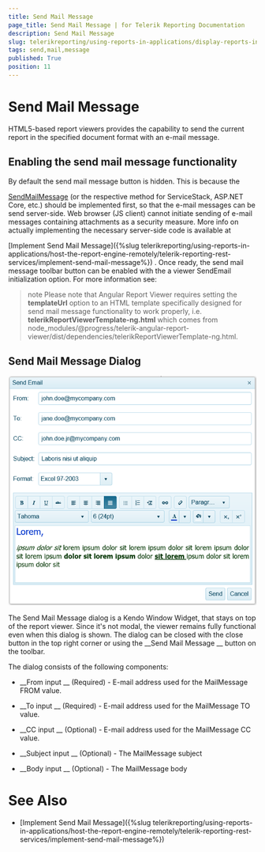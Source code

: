 ```yaml
---
title: Send Mail Message
page_title: Send Mail Message | for Telerik Reporting Documentation
description: Send Mail Message
slug: telerikreporting/using-reports-in-applications/display-reports-in-applications/web-application/send-mail-message
tags: send,mail,message
published: True
position: 11
---
```


# Send Mail Message



HTML5-based report viewers provides the capability to send the current report 
        in the specified document format with an e-mail message.
      


## Enabling the send mail message functionality

By default the send mail message button is hidden.
          This is because the 
          
[SendMailMessage](/reporting/api/Telerik.Reporting.Services.WebApi.ReportsControllerBase#Telerik_Reporting_Services_WebApi_ReportsControllerBase_SendMailMessage)
          (or the respective method for ServiceStack, ASP.NET Core, etc.) should be implemented
          first, so that the e-mail messages can be send server-side. Web browser (JS client) cannot
          initiate sending of e-mail messages containing attachments as a security measure.
          More info on actually implementing the necessary server-side code is available at
          
[Implement Send Mail Message]({%slug telerikreporting/using-reports-in-applications/host-the-report-engine-remotely/telerik-reporting-rest-services/implement-send-mail-message%})
.
          Once ready, the send mail message toolbar button can be enabled with 
          the a viewer SendEmail initialization option.
          For more information see: 
[](c578f366-93da-4dd1-8972-6efbc5a1790b#sendEmailOption)

>note Please note that Angular Report Viewer requires setting the  __templateUrl__              option to an HTML template specifically designed for send mail message functionality to work properly, i.e.              __telerikReportViewerTemplate-ng.html__  which comes from             node_modules/@progress/telerik-angular-report-viewer/dist/dependencies/telerikReportViewerTemplate-ng.html.          


## Send Mail Message Dialog  
  ![send-mail-msg-dialog](images/HTML5ReportViewer/send-mail-msg-dialog.png)

The Send Mail Message dialog is a Kendo Window Widget, that stays on top of the report viewer. Since it's not modal, the viewer remains fully functional even when this dialog is shown.
          The dialog can be closed with the close button in the top right corner or using the 
__Send Mail Message
__ button on the toolbar.
        


The dialog consists of the following components:
        


* __From input
__ (Required) - E-mail address used for the MailMessage FROM value.
            


* __To input
__ (Required) - E-mail address used for the MailMessage TO value.
            


* __CC input
__ (Optional) - E-mail address used for the MailMessage CC value.
            


* __Subject input
__ (Optional) - The MailMessage subject
            


* __Body input
__ (Optional) - The MailMessage body
            


# See Also


 * [Implement Send Mail Message]({%slug telerikreporting/using-reports-in-applications/host-the-report-engine-remotely/telerik-reporting-rest-services/implement-send-mail-message%})
[](c578f366-93da-4dd1-8972-6efbc5a1790b#sendEmailOption)
